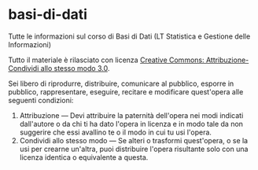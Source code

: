 basi-di-dati
============

Tutte le informazioni sul corso di Basi di Dati (LT Statistica e Gestione delle Informazioni)

Tutto il materiale è rilasciato con licenza  [Creative Commons: Attribuzione-Condividi allo stesso modo 3.0](http://creativecommons.org/licenses/by-sa/3.0/).

Sei libero di riprodurre, distribuire, comunicare al pubblico, esporre
in pubblico, rappresentare, eseguire, recitare e modificare quest'opera
alle seguenti condizioni:

1.  Attribuzione — Devi attribuire la paternità dell'opera nei modi indicati
dall'autore o da chi ti ha dato l'opera in licenza e in modo tale da non
suggerire che essi avallino te o il modo in cui tu usi l'opera.
2. Condividi allo stesso modo — Se alteri o trasformi quest'opera, o se la
usi per crearne un'altra, puoi distribuire l'opera risultante solo con una
licenza identica o equivalente a  questa.
